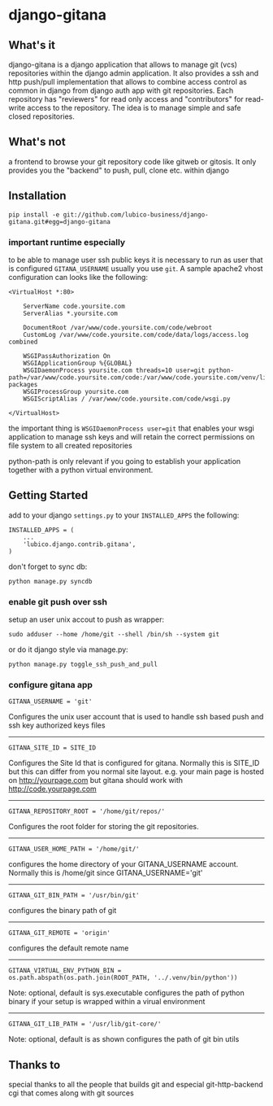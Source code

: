 django-gitana
=============

What's it
---------

django-gitana is a django application that allows to manage git (vcs) repositories within the django admin application.
It also provides a ssh and http push/pull implementation that allows to combine access control as common in django from
django auth app with git repositories.
Each repository has "reviewers" for read only access and "contributors" for read-write access to the repository.
The idea is to manage simple and safe closed repositories.

What's not
----------

a frontend to browse your git repository code like gitweb or gitosis.
It only provides you the "backend" to push, pull, clone etc. within django

Installation
------------

    pip install -e git://github.com/lubico-business/django-gitana.git#egg=django-gitana

### important runtime especially

to be able to manage user ssh public keys it is necessary to run as user that is configured `GITANA_USERNAME` usually
 you use `git`. A sample apache2 vhost configuration can looks like the following:

    <VirtualHost *:80>

        ServerName code.yoursite.com
        ServerAlias *.yoursite.com

        DocumentRoot /var/www/code.yoursite.com/code/webroot
        CustomLog /var/www/code.yoursite.com/code/data/logs/access.log combined

        WSGIPassAuthorization On
        WSGIApplicationGroup %{GLOBAL}
        WSGIDaemonProcess yoursite.com threads=10 user=git python-path=/var/www/code.yoursite.com/code:/var/www/code.yoursite.com/venv/lib/python2.7/site-packages
        WSGIProcessGroup yoursite.com
        WSGIScriptAlias / /var/www/code.yoursite.com/code/wsgi.py

    </VirtualHost>

the important thing is `WSGIDaemonProcess user=git` that enables your wsgi application to manage ssh keys and will
 retain the correct permissions on file system to all created repositories

python-path is only relevant if you going to establish your application together with a python virtual environment.

Getting Started
---------------

add to your django `settings.py` to your `INSTALLED_APPS` the following:

    INSTALLED_APPS = (
        ...
        'lubico.django.contrib.gitana',
    )

don't forget to sync db:

    python manage.py syncdb

### enable git push over ssh

setup an user unix accout to push as wrapper:

    sudo adduser --home /home/git --shell /bin/sh --system git

or do it django style via manage.py:

    python manage.py toggle_ssh_push_and_pull

### configure gitana app

    GITANA_USERNAME = 'git'

Configures the unix user account that is used to handle ssh based push and ssh key authorized keys files

- - -

    GITANA_SITE_ID = SITE_ID

Configures the Site Id that is configured for gitana. Normally this is SITE_ID but this can differ from you normal site
layout. e.g. your main page is hosted on http://yourpage.com but gitana should work with http://code.yourpage.com

- - -

    GITANA_REPOSITORY_ROOT = '/home/git/repos/'

Configures the root folder for storing the git repositories.

- - -

    GITANA_USER_HOME_PATH = '/home/git/'

configures the home directory of your GITANA_USERNAME account. Normally this is /home/git since GITANA_USERNAME='git'

- - -

    GITANA_GIT_BIN_PATH = '/usr/bin/git'

configures the binary path of git

- - -

    GITANA_GIT_REMOTE = 'origin'

configures the default remote name

- - -

    GITANA_VIRTUAL_ENV_PYTHON_BIN = os.path.abspath(os.path.join(ROOT_PATH, '../.venv/bin/python'))

Note: optional, default is sys.executable
configures the path of python binary if your setup is wrapped within a virual environment

- - -

    GITANA_GIT_LIB_PATH = '/usr/lib/git-core/'

Note: optional, default is as shown
configures the path of git bin utils


Thanks to
---------

special thanks to all the people that builds git and especial git-http-backend cgi that comes along with git sources